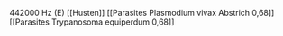 442000 Hz (E)
[[Husten]]
[[Parasites Plasmodium vivax Abstrich 0,68]]
[[Parasites Trypanosoma equiperdum 0,68]]